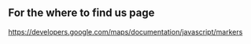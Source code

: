 ## For the where to find us page

https://developers.google.com/maps/documentation/javascript/markers